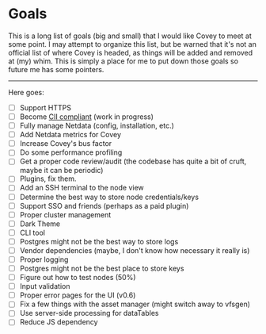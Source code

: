 # Goals

This is a long list of goals (big and small) that I would like Covey to meet at some point.
I may attempt to organize this list, but be warned that it's not an official list of where Covey is headed,
as things will be added and removed at (my) whim.
This is simply a place for me to put down those goals so future me has some pointers.

---

Here goes:

* [ ] Support HTTPS
* [ ] Become [CII compliant](https://bestpractices.coreinfrastructure.org/en/projects/4095#project_disabled_reminders) (work in progress)
* [ ] Fully manage Netdata (config, installation, etc.)
* [ ] Add Netdata metrics for Covey
* [ ] Increase Covey's bus factor
* [ ] Do some performance profiling
* [ ] Get a proper code review/audit (the codebase has quite a bit of cruft, maybe it can be periodic)
* [ ] Plugins, fix them.
* [ ] Add an SSH terminal to the node view
* [ ] Determine the best way to store node credentials/keys
* [ ] Support SSO and friends (perhaps as a paid plugin)
* [ ] Proper cluster management
* [ ] Dark Theme
* [ ] CLI tool
* [ ] Postgres might not be the best way to store logs
* [ ] Vendor dependencies (maybe, I don't know how necessary it really is)
* [ ] Proper logging
* [ ] Postgres might not be the best place to store keys
* [ ] Figure out how to test nodes (50%)
* [ ] Input validation
* [ ] Proper error pages for the UI (v0.6)
* [ ] Fix a few things with the asset manager (might switch away to vfsgen)
* [ ] Use server-side processing for dataTables
* [ ] Reduce JS dependency
